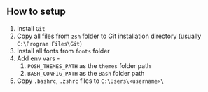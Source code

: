## How to setup

1. Install `Git`
2. Copy all files from `zsh` folder to Git installation directory (usually `C:\Program Files\Git`)
3. Install all fonts from `fonts` folder
4. Add env vars -
	1. `POSH_THEMES_PATH` as the `themes` folder path
	2. `BASH_CONFIG_PATH` as the `Bash` folder path
5. Copy `.bashrc`, `.zshrc` files to `C:\Users\<username>\`
